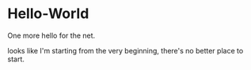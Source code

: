 # Hello-World
One more hello for the net.

looks like I'm starting from the very beginning, there's no better place to start.
